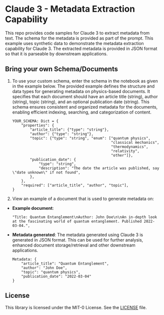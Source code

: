 # Claude 3 - Metadata Extraction Capability

This repo provides code samples for Claude 3 to extract metadata from text. The schema for the metadata is provided as part of the prompt. This example uses synthetic data to demonstrate the metadata extraction capability for Claude 3. The extracted metadata is provided in JSON format so that it is parseable by downstream applications.

## Bring your own Schema/Documents

1. To use your custom schema, enter the schema in the notebook as given in the example below. The provided example defines the structure and data types for generating metadata on physics-based documents. It specifies that each document should have an article title (string), author (string), topic (string), and an optional publication date (string). This schema ensures consistent and organized metadata for the documents, enabling efficient indexing, searching, and categorization of content.

    ```{.markdown}
    YOUR_SCHEMA: Dict = {
        "properties": {
            "article_title": {"type": "string"},
            "author": {"type": "string"},
            "topic": {"type": "string", "enum": ["quantum physics",
                                                 "classical mechanics",
                                                 "thermodynamics",
                                                 "relativity",
                                                 "other"]},
            "publication_date": {
                "type": "string",
                "description": "The date the article was published, say \"date unknown\" if not found",
            },
        },
        "required": ["article_title", "author", "topic"],
    }
    ```

2. View an example of a document that is used to generate metadata on:

- **Example document**:

    ```{.markdown}
    "Title: Quantum Entanglement\nAuthor: John Doe\n\nAn in-depth look at the fascinating world of quantum entanglement. Published 2022-03-04.",
    ```

- **Metadata generated**: The metadata generated using Claude 3 is generated in JSON format. This can be used for further analysis, enhanced document storage/retrieval and other downstream applications.

    ```{.markdown}
    Metadata: {
        "article_title": "Quantum Entanglement",
        "author": "John Doe",
        "topic": "quantum physics",
        "publication_date": "2022-03-04"
    }

    ```

## License

This library is licensed under the MIT-0 License. See the [LICENSE](./LICENSE) file.
